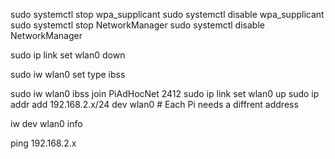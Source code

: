 sudo systemctl stop wpa_supplicant
sudo systemctl disable wpa_supplicant
sudo systemctl stop NetworkManager
sudo systemctl disable NetworkManager

sudo ip link set wlan0 down

sudo iw wlan0 set type ibss

sudo iw wlan0 ibss join PiAdHocNet 2412
sudo ip link set wlan0 up
sudo ip addr add 192.168.2.x/24 dev wlan0 # Each Pi needs a diffrent address

iw dev wlan0 info

ping 192.168.2.x
